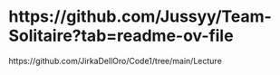 <!DOCTYPE html>
<html lang="en">
<head>
    <meta charset="UTF-8">
    <meta name="viewport" content="width=device-width, initial-scale=1.0">
    <title>New Page</title>
</head>
<body>
    <h1>https://github.com/Jussyy/Team-Solitaire?tab=readme-ov-file</h1>
    <p>https://github.com/JirkaDellOro/Code1/tree/main/Lecture</p>
</body>
</html>
